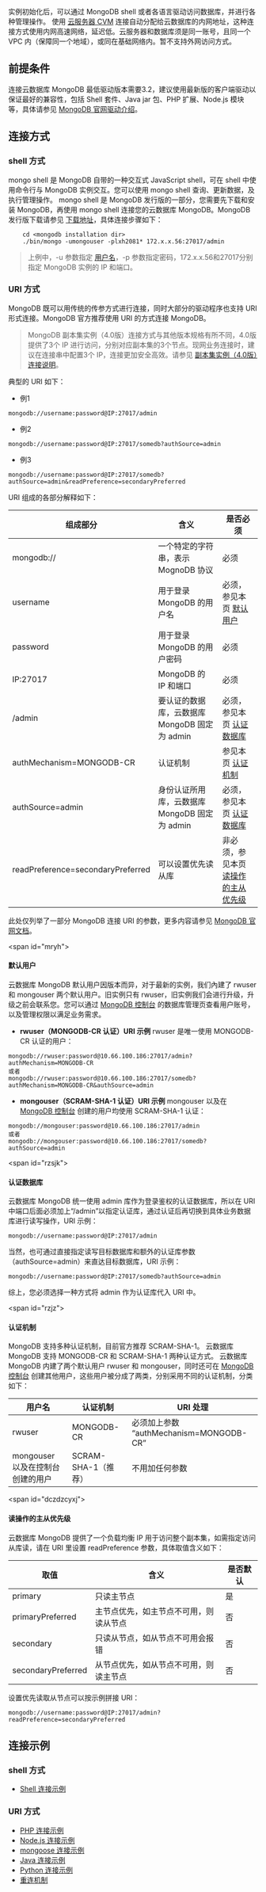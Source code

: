 实例初始化后，可以通过 MongoDB shell 或者各语言驱动访问数据库，并进行各种管理操作。
使用 [云服务器 CVM](https://intl.cloud.tencent.com/document/product/213/10517) 连接自动分配给云数据库的内网地址，这种连接方式使用内网高速网络，延迟低。云服务器和数据库须是同一账号，且同一个 VPC 内（保障同一个地域），或同在基础网络内。暂不支持外网访问方式。

## 前提条件
连接云数据库 MongoDB 最低驱动版本需要3.2，建议使用最新版的客户端驱动以保证最好的兼容性，包括 Shell 套件、Java jar 包、PHP 扩展、Node.js 模块等，具体请参见 [MongoDB 官网驱动介绍](https://docs.mongodb.com/ecosystem/drivers/)。

## 连接方式
### shell 方式
mongo shell 是 MongoDB 自带的一种交互式 JavaScript shell，可在 shell 中使用命令行与 MongoDB 实例交互。您可以使用 mongo shell 查询、更新数据，及执行管理操作。
mongo shell 是 MongoDB 发行版的一部分，您需要先下载和安装 MongoDB，再使用 mongo shell 连接您的云数据库 MongoDB。MongoDB 发行版下载请参见 [下载地址](https://www.mongodb.com/download-center#community)，具体连接步骤如下：
```
    cd <mongodb installation dir>
	./bin/mongo -umongouser -plxh2081* 172.x.x.56:27017/admin
```
>上例中，-u 参数指定 [用户名](#mryh)，-p 参数指定密码，172.x.x.56和27017分别指定 MongoDB 实例的 IP 和端口。

### URI 方式
MongoDB 既可以用传统的传参方式进行连接，同时大部分的驱动程序也支持 URI 形式连接。MongoDB 官方推荐使用 URI 的方式连接 MongoDB。
>MongoDB 副本集实例（4.0版）连接方式与其他版本规格有所不同，4.0版提供了3个 IP 进行访问，分别对应副本集的3个节点。现网业务连接时，建议在连接串中配置3个 IP，连接更加安全高效。请参见 [副本集实例（4.0版）连接说明](https://intl.cloud.tencent.com/document/product/240/35062)。
>
典型的 URI 如下：
- 例1
```
mongodb://username:password@IP:27017/admin
```
- 例2
```
mongodb://username:password@IP:27017/somedb?authSource=admin
```
- 例3
```
mongodb://username:password@IP:27017/somedb?authSource=admin&readPreference=secondaryPreferred
```

URI 组成的各部分解释如下：

| 组成部分 | 含义 | 是否必须 |
|---------|---------|---------|
| mongodb:// | 一个特定的字符串，表示 MognoDB 协议 | 必须|
| username |用于登录 MongoDB 的用户名 |必须，参见本页 [默认用户](#mryh)|
| password | 用于登录 MongoDB 的用户密码 |必须|
| IP:27017 | MongoDB 的 IP 和端口 |必须|
| /admin | 要认证的数据库，云数据库 MongoDB 固定为 admin |必须，参见本页 [认证数据库](#rzsjk)|
| authMechanism=MONGODB-CR | 认证机制 |参见本页 [认证机制](#rzjz)|
| authSource=admin | 身份认证所用库，云数据库 MongoDB 固定为 admin |必须，参见本页 [认证数据库](#rzsjk)|
| readPreference=secondaryPreferred | 可以设置优先读从库 |非必须，参见本页 [读操作的主从优先级](#dczdzcyxj)|

此处仅列举了一部分 MongoDB 连接 URI 的参数，更多内容请参见 [MongoDB 官网文档](https://docs.mongodb.com/manual/reference/connection-string/)。


<span id="mryh"></span>
#### 默认用户
云数据库 MongoDB 默认用户因版本而异，对于最新的实例，我们內建了 rwuser 和 mongouser 两个默认用户。旧实例只有 rwuser，旧实例我们会进行升级，升级之前会联系您。您可以通过 [MongoDB 控制台](https://console.cloud.tencent.com/mongodb) 的数据库管理页查看用户账号，以及管理权限以满足业务需求。

- **rwuser（MONGODB-CR 认证）URI 示例**
rwuser 是唯一使用 MONGODB-CR 认证的用户：
```
mongodb://rwuser:password@10.66.100.186:27017/admin?authMechanism=MONGODB-CR
或者
mongodb://rwuser:password@10.66.100.186:27017/somedb?authMechanism=MONGODB-CR&authSource=admin
```

- **mongouser（SCRAM-SHA-1 认证）URI 示例**
mongouser 以及在 [MongoDB 控制台](https://console.cloud.tencent.com/mongodb) 创建的用户均使用 SCRAM-SHA-1 认证：
```
mongodb://mongouser:password@10.66.100.186:27017/admin
或者
mongodb://mongouser:password@10.66.100.186:27017/somedb?authSource=admin
```

<span id="rzsjk"></span>
#### 认证数据库
云数据库 MongoDB 统一使用 admin 库作为登录鉴权的认证数据库，所以在 URI 中端口后面必须加上“/admin”以指定认证库，通过认证后再切换到具体业务数据库进行读写操作，URI 示例：
```
mongodb://username:password@IP:27017/admin
```
当然，也可通过直接指定读写目标数据库和额外的认证库参数（authSource=admin）来直达目标数据库，URI 示例：
```
mongodb://username:password@IP:27017/somedb?authSource=admin
```
综上，您必须选择一种方式将 admin 作为认证库代入 URI 中。

<span id="rzjz"></span>
#### 认证机制
MongoDB 支持多种认证机制，目前官方推荐 SCRAM-SHA-1。
云数据库 MongoDB 支持 MONGODB-CR 和 SCRAM-SHA-1 两种认证方式。
云数据库 MongoDB 内建了两个默认用户 rwuser 和 mongouser，同时还可在 [MongoDB 控制台](https://console.cloud.tencent.com/mongodb) 创建其他用户，这些用户被分成了两类，分别采用不同的认证机制，分类如下：

| 用户名 | 认证机制 | URI 处理 |
|---------|---------|---------|
| rwuser | MONGODB-CR | 必须加上参数 “authMechanism=MONGODB-CR”|
| mongouser 以及在控制台创建的用户 |SCRAM-SHA-1（推荐）|不用加任何参数|

<span id="dczdzcyxj"></span>
####  读操作的主从优先级
云数据库 MongoDB 提供了一个负载均衡 IP 用于访问整个副本集，如需指定访问从库读，请在 URI 里设置 readPreference 参数，具体取值含义如下：

| 取值 | 含义 | 是否默认|
|---------|---------|---------|
| primary |只读主节点 | 是|
| primaryPreferred |主节点优先，如主节点不可用，则读从节点 |否　|
| secondary | 只读从节点，如从节点不可用会报错|否　|
| secondaryPreferred |  从节点优先，如从节点不可用，则读主节点|否　|

设置优先读取从节点可以按示例拼接 URI：
```
mongodb://username:password@IP:27017/admin?readPreference=secondaryPreferred
```

## 连接示例
### shell 方式
- [Shell 连接示例](https://intl.cloud.tencent.com/document/product/240/3978)

### URI 方式
- [PHP 连接示例](https://intl.cloud.tencent.com/document/product/240/3977)
- [Node.js 连接示例](https://intl.cloud.tencent.com/document/product/240/3979)
- [mongoose 连接示例](https://intl.cloud.tencent.com/document/product/240/3979#node.js-mongoose-.E8.BF.9E.E6.8E.A5.E7.A4.BA.E4.BE.8B)
- [Java 连接示例](https://intl.cloud.tencent.com/document/product/240/3980)
- [Python 连接示例](https://intl.cloud.tencent.com/document/product/240/3981)
- [重连机制](https://intl.cloud.tencent.com/document/product/240/4980)
